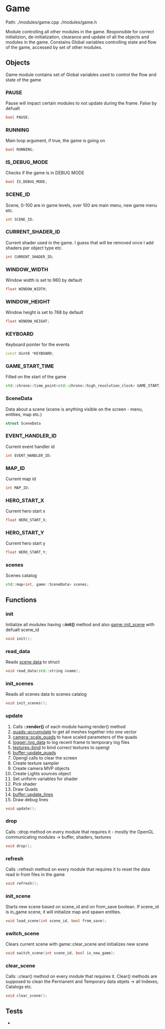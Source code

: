 # Game
Path: ./modules/game.cpp   ./modules/game.h

Module controlling all other modules in the game. Responsible for correct initializion, de-initialization, clearance and update of all the objects and modules in the game. Constains Global variables controlling state and flow of the game, accessed by set of other modules.


## Objects
Game module contains set of Global variables used to control the flow and state of the game

### PAUSE
Pause will impact certain modules to not update during the frame. False by defualt
```c++
bool PAUSE;
```


### RUNNING
Main loop argument, if true, the game is going on
```c++
bool RUNNING;
```

### IS_DEBUG_MODE
Checks if the game is in DEBUG MODE
```c++
bool IS_DEBUG_MODE;
```

### SCENE_ID
Scene, 0-100 are in game levels, over 100 are main menu, new game menu etc.
```c++
int SCENE_ID;
```


### CURRENT_SHADER_ID 
Current shader used in the game. I guess that will be removed once I add shaders per object type etc.
```c++
int CURRENT_SHADER_ID;
```

### WINDOW_WIDTH 
Window width is set to 960 by default
```c++
float WINDOW_WIDTH;
```

### WINDOW_HEIGHT 
Window height is set to 768 by default
```c++
float WINDOW_HEIGHT;
```

### KEYBOARD 
Keyboard pointer for the events

```c++
const Uint8 *KEYBOARD;
```

### GAME_START_TIME
Filled on the start of the game
```c++
std::chrono::time_point<std::chrono::high_resolution_clock> GAME_START_TIME;
```

### SceneData
Data about a scene (scene is anything visible on the screen - menu, entities, map etc.)
```c++
struct SceneData 
```

### EVENT_HANDLER_ID 
Current event handler id
```c++
int EVENT_HANDLER_ID;
```

### MAP_ID 
Current map id
```c++
int MAP_ID;
```

### HERO_START_X 
Current hero start x
```c++
float HERO_START_X;
```

### HERO_START_Y 
Current hero start y
```c++
float HERO_START_Y;
```

### scenes 
Scenes catalog
```c++
std::map<int, game::SceneData> scenes;
```


## Functions

### init
Initialize all modules having **::init()** method and also [game::init_scene](game.md#init_scene) with defualt scene_id
```c++
void init();
```

### read_data
Reads [scene data](game.md#SceneData) to struct
```c++
void read_data(std::string &name);
```

### init_scenes
Reads all scenes data to scenes catalog
```c++
void init_scenes();
```

### update
1) Calls **::render()** of each module having render() method
2) [quads::accumulate](quads.md#accumulate) to get all meshes together into one vector
3) [camera::scale_quads](camera.md#scale_quads) to have scaled parameters of the quads
4) [logger::log_data](logger.md#log_data) to log recent frame to temporary log files
5) [textures::bind](textures.md#bind) to bind correct textures to opengl
6) [buffer::update_quads](buffer.md#update_quads)
7) Opengl calls to clear the screen
8) Create texture sampler
9) Create camera MVP objects
10) Create Lights sources object
11) Set uniform variables for shader
12) Pick shader
13) Draw Quads
14) [buffer::update_lines](buffer.md#update_lines)
15) Draw debug lines

```c++
void update();
```

### drop
Calls ::drop method on every module that requires it - mostly the OpenGL communicating modules -> buffer, shaders, textures
```c++
void drop();
```

### refresh
Calls ::refresh method on every module that requires it to reset the data read in from files in the game
```c++
void refresh();
```

### init_scene
Starts new scene based on scene_id and on from_save boolean. If scene_id is in_game scene, it will initialize map and spawn entities.
```c++
void load_scene(int scene_id, bool from_save);
```

### switch_scene
Clears current scene with game::clear_scene and initializes new scene
```c++
void switch_scene(int scene_id, bool is_new_game);
```

### clear_scene
Calls ::clear() method on every module that requires it. Clear() methods are supposed to clean the Permanent and Temporary data objets -> all Indexes, Catalogs etc.
```c++
void clear_scene();
```

## Tests
-
